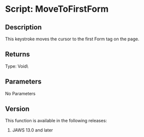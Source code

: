 # Script: MoveToFirstForm

## Description

This keystroke moves the cursor to the first Form tag on the page.

## Returns

Type: Void\

## Parameters

No Parameters

## Version

This function is available in the following releases:

1.  JAWS 13.0 and later
